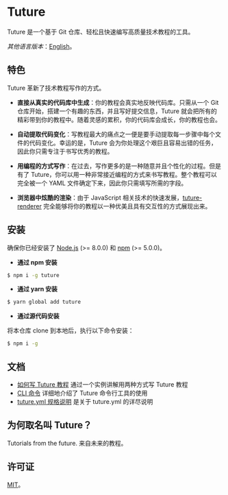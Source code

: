 # Tuture

Tuture 是一个基于 Git 仓库、轻松且快速编写高质量技术教程的工具。

*其他语言版本*：[English](README.md)。

## 特色

Tuture 革新了技术教程写作的方式。

- **直接从真实的代码库中生成**：你的教程会真实地反映代码库。只需从一个 Git 仓库开始，搭建一个有趣的东西，并且写好提交信息，Tuture 就会把所有的精彩带到你的教程中。随着灵感的累积，你的代码库会成长，你的教程也会。

- **自动提取代码变化**：写教程最大的痛点之一便是要手动提取每一步骤中每个文件的代码变化。幸运的是，Tuture 会为你处理这个艰巨且容易出错的任务，因此你只需专注于书写优秀的教程。

- **用编程的方式写作**：在过去，写作更多的是一种随意并且个性化的过程。但是有了 Tuture，你可以用一种非常接近编程的方式来书写教程。整个教程可以完全被一个 YAML 文件确定下来，因此你只需填写所需的字段。

- **浏览器中炫酷的渲染**：由于 JavaScript 相关技术的快速发展，[tuture-renderer](https://github.com/tutureproject/renderer) 完全能够将你的教程以一种优美且具有交互性的方式展现出来。

## 安装

确保你已经安装了 [Node.js](https://nodejs.org/) (>= 8.0.0) 和 [npm](https://www.npmjs.com/) (>= 5.0.0)。

- **通过 npm 安装**

```bash
$ npm i -g tuture
```

- **通过 yarn 安装**

```bash
$ yarn global add tuture
```

- **通过源代码安装**

将本仓库 clone 到本地后，执行以下命令安装：

```bash
$ npm i -g
```

## 文档

- [如何写 Tuture 教程](docs/HOWTO.zh-CN.md) 通过一个实例讲解用两种方式写 Tuture 教程
- [CLI 命令](docs/CLI_COMMANDS.zh-CN.md) 详细地介绍了 Tuture 命令行工具的使用
- [tuture.yml 规格说明](docs/TUTURE_YML_SPEC.zh-CN.md) 是关于 tuture.yml 的详尽说明

## 为何取名叫 Tuture？

Tutorials from the future. 来自未来的教程。

## 许可证

[MIT](LICENSE)。
